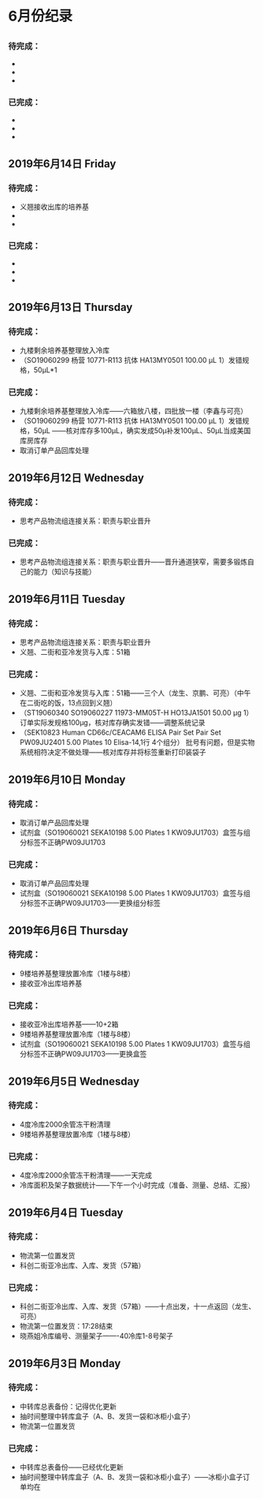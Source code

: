 # 6月份纪录

## 
### 待完成：
- 
- 
- 
### 已完成：
- 
- 
- 

## 2019年6月14日 Friday
### 待完成：
- 义翘接收出库的培养基
- 
- 
### 已完成：
-  
- 
- 

## 2019年6月13日 Thursday
### 待完成：
- 九楼剩余培养基整理放入冷库
- （SO19060299 杨营 10771-R113 抗体 HA13MY0501 100.00 µL 1）发错规格，50µL*1
### 已完成：
- 九楼剩余培养基整理放入冷库——六箱放八楼，四批放一楼（李鑫与可亮）
- （SO19060299 杨营 10771-R113 抗体 HA13MY0501 100.00 µL 1）发错规格，50µL
  ——核对库存多100µL，确实发成50µ补发100µL、50µL当成美国库房库存
- 取消订单产品回库处理

## 2019年6月12日 Wednesday
### 待完成：
- 思考产品物流组连接关系：职责与职业晋升
### 已完成：
- 思考产品物流组连接关系：职责与职业晋升——晋升通道狭窄，需要多锻炼自己的能力（知识与技能）

## 2019年6月11日 Tuesday
### 待完成：
- 思考产品物流组连接关系：职责与职业晋升
- 义翘、二街和亚冷发货与入库：51箱
### 已完成：
- 义翘、二街和亚冷发货与入库：51箱——三个人（龙生、京鹏、可亮）（中午在二街吃的饭，13点回到义翘）
- （ST19060340 SO19060227 11973-MM05T-H HO13JA1501 50.00 µg 1）
  订单实际发规格100µg，核对库存确实发错——调整系统记录
- （SEK10823 Human CD66c/CEACAM6 ELISA Pair Set Pair Set PW09JU2401 5.00 Plates 10 Elisa-14,1行 4个组分）
  批号有问题，但是实物系统相符决定不做处理——核对库存并将标签重新打印装袋子

## 2019年6月10日 Monday
### 待完成：
- 取消订单产品回库处理
- 试剂盒（SO19060021 SEKA10198 5.00 Plates 1 KW09JU1703）盒签与组分标签不正确PW09JU1703
### 已完成：
- 取消订单产品回库处理
- 试剂盒（SO19060021 SEKA10198 5.00 Plates 1 KW09JU1703）盒签与组分标签不正确PW09JU1703——更换组分标签

## 2019年6月6日 Thursday
### 待完成：
- 9楼培养基整理放置冷库（1楼与8楼）
- 接收亚冷出库培养基
### 已完成：
- 接收亚冷出库培养基——10+2箱
- 9楼培养基整理放置冷库（1楼与8楼）
- 试剂盒（SO19060021 SEKA10198 5.00 Plates 1 KW09JU1703）盒签与组分标签不正确PW09JU1703——更换盒签

## 2019年6月5日 Wednesday
### 待完成：
- 4度冷库2000余管冻干粉清理
- 9楼培养基整理放置冷库（1楼与8楼）
### 已完成：
- 4度冷库2000余管冻干粉清理——一天完成
- 冷库面积及架子数据统计——下午一个小时完成（准备、测量、总结、汇报）

## 2019年6月4日 Tuesday
### 待完成：
- 物流第一位置发货
- 科创二街亚冷出库、入库、发货（57箱）
### 已完成：
- 科创二街亚冷出库、入库、发货（57箱）——十点出发，十一点返回（龙生、可亮）
- 物流第一位置发货：17:28结束
- 晓燕姐冷库编号、测量架子——-40冷库1-8号架子

## 2019年6月3日 Monday
### 待完成：
- 中转库总表备份：记得优化更新
- 抽时间整理中转库盒子（A、B、发货一袋和冰柜小盒子）
- 物流第一位置发货
### 已完成：
- 中转库总表备份——已经优化更新
- 抽时间整理中转库盒子（A、B、发货一袋和冰柜小盒子）——冰柜小盒子订单均在
